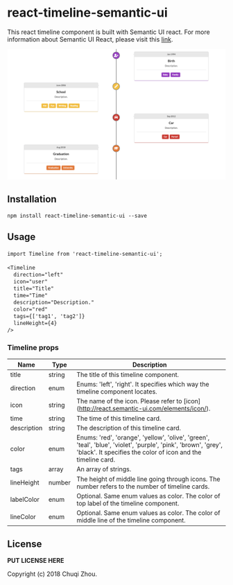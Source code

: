 # react-timeline-semantic-ui

This react timeline component is built with Semantic UI react. For more information about Semantic UI React, please visit this [link](http://react.semantic-ui.com/).

![picture](https://raw.githubusercontent.com/MichaelFerrari/cs373-collatz/master/Screenshot.png)

## Installation
```
npm install react-timeline-semantic-ui --save
```


## Usage

```
import Timeline from 'react-timeline-semantic-ui';

<Timeline
  direction="left"
  icon="user"
  title="Title"
  time="Time"
  description="Description."
  color="red"
  tags={['tag1', 'tag2']}
  lineHeight={4}
/>
```

### Timeline props

| Name         | Type   | Description                              |
| ------------ | ------ | ---------------------------------------- |
| title        | string | The title of this timeline component. |
| direction    | enum   | Enums: 'left', 'right'. It specifies which way the timeline component locates. |
| icon         | string | The name of the icon. Please refer to [icon] (http://react.semantic-ui.com/elements/icon/). |
| time         | string | The time of this timeline card. |
| description  | string | The description of this timeline card. |
| color        | enum   | Enums: 'red', 'orange', 'yellow', 'olive', 'green', 'teal', 'blue', 'violet', 'purple', 'pink', 'brown', 'grey', 'black'. It specifies the color of icon and the timeline card. |
| tags         | array  | An array of strings. |
| lineHeight   | number | The height of middle line going through icons. The number refers to the number of timeline cards. |
| labelColor   | enum   | Optional. Same enum values as color. The color of top label of the timeline component. |
| lineColor    | enum   | Optional. Same enum values as color. The color of middle line of the timeline component. |


## License

__PUT LICENSE HERE__

Copyright (c) 2018 Chuqi Zhou.
